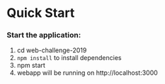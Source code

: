 # Quick Start
### Start the application:
  1. cd web-challenge-2019
  2. `npm install` to install dependencies
  3. npm start
  4. webapp will be running on http://localhost:3000

